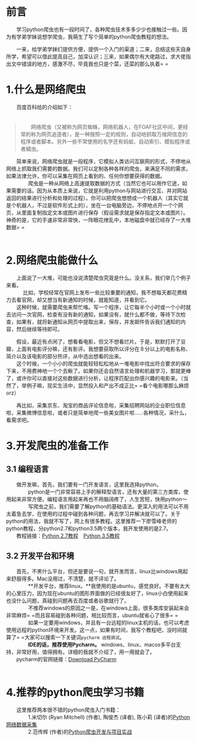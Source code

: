 # 前言
　　学习python爬虫也有一段时间了，各种爬虫技术多多少少也接触过一些。因为有学弟学妹说想学爬虫，我萌生了写个简单的python爬虫教程的想法。<br>

　　一来，给学弟学妹们提供方便，提供一个入门的渠道；二来，总结这些天自身所学，希望可以借此提高自己，加深认识；三来，如果偶尔有大佬路过，求大佬指出文中错误的地方，感激不尽，毕竟我也只是个菜，还菜的那么执着= =<br>



# 1.什么是网络爬虫
　　百度百科给的介绍如下：<br>
　　
>   　　网络爬虫（又被称为网页蜘蛛，网络机器人，在FOAF社区中间，更经常的称为网页追逐者），是一种按照一定的规则，自动地抓取万维网信息的程序或者脚本。另外一些不常使用的名字还有蚂蚁、自动索引、模拟程序或者蠕虫。

　　简单来说，网络爬虫就是一段程序，它模拟人类访问互联网的形式，不停地从网络上抓取我们需要的数据。我们可以定制各种各样的爬虫，来满足不同的需求，如果法律允许，你可以采集在网页上看到的、任何你想要获得的数据。<br>
　　
　　爬虫是一种从网络上高速提取数据的方式（当然它也可以用作它途，如果需要的话。因为从本质上来说，它就是利用python与网站进行交互、并对网站返回的结果进行分析和处理的过程）。你可以把爬虫想想成一个机器人（其实它就是个机器人，不过是软件形式上的），坐在一台电脑旁边，不停地点开一个个网页，从里面复制指定文本或图片进行保存（假设需求就是保存指定文本或图片）。神奇的是，它的手速非常非常快，一阵眼花缭乱中，本地磁盘中就已经存了一大堆数据= =<br>
　　

# 2.网络爬虫能做什么

　　上面说了一大堆，可能也没说清楚爬虫究竟是什么。没关系，我们举几个例子来看。<br>
	　
　　比如，学校经常在官网上发布一些比较重要的通知，我不想每天都花费精力去看官网，却又想当有新通知的时候，就能知道，并看到它。<br>
　　这种时候，就需要爬虫来帮忙咯。写一个程序，让它每半个小时或一个小时就去访问一次官网，检查有没有新的通知，如果没有，就什么都不做，等待下次检查，如果有，就将新通知从网页中提取出来，保存，并发邮件告诉我们通知的内容，然后继续等待即可。<br>

　　假设，最近有点闲了，想看看电影，但又不想看烂片。于是，默默打开了豆瓣，上面有电影评分嘛，还有影评。我想要获取所以评分在８分以上的电影名称、简介以及该电影的部分热评，从中选出想看的出来。<br>
　　这个时候，一个小小的爬虫就能轻轻松松地从一堆电影中找出符合要求的保存下来，不用费神地一个个去瞅了。如果你还会自然语言处理和机器学习，那就更棒了，或许你可以直接对这些数据进行分析，让程序匹配出你感兴趣的电影来。（当然了，举例子嘛，现实生活中，显然投入和产出不成正比= =看个电影哪那么麻烦orz）<br>

　　再比如，采集京东、淘宝的商品评论信息啦，采集招聘网站的企业职位信息啦，采集微博信息啦，或者只是简单地爬一些美女图片啦……各种情况，采什么，看需求吧。<br>


# 3.开发爬虫的准备工作

## 3.1 编程语言

　　做开发嘛，首先，我们要有一门开发语言，这里我选择python。<br>
　　
　　python是一门非常容易上手的解释型语言，还有大量的第三方类库，使用起来非常方便。编程语言用起来再也不用脑阔疼了，人生苦短，快用python～<br>
　　
　　写爬虫之前，我们需要了解python的基础语法。更深入的用法可以不用太着急去学，在使用的过程中碰到各种问题，再去学习并解决就可以了。关于python的用法，我就不写了，网上有很多教程。这里推荐一下廖雪峰老师的python教程，分python2.7和python3.5两个版本，我开发使用的是2.7。<br>
　　教程链接：[Python 2.7教程](https://www.liaoxuefeng.com/wiki/001374738125095c955c1e6d8bb493182103fac9270762a000)　[Python 3.5教程](https://www.liaoxuefeng.com/wiki/0014316089557264a6b348958f449949df42a6d3a2e542c000)<br>

## 3.2 开发平台和环境

　　首先，不黑什么平台，但还是要说一句，就开发而言，linux比windows用起来舒服得多。Mac没用过，不清楚，就不评论了。<br>
　　
　　**开发平台，推荐linux。**我使用的是ubuntu，感觉良好。不要有太大的心里压力，因为现在ubuntu的图形界面做的已经很友好了，linux小白使用起来也没什么问题，真碰到问题再去百度或者谷歌就行了。<br>
　　
　　不推荐windows的原因之一是，在windows上面，很多类库安装起来会非常麻烦= =而且容易碰到各种问题，相比较而言，ubuntu就省心了很多= =<br>
　　
　　如果一定要用windows，并且有一台远程的linux主机的话，也可以考虑使用远程的python环境来开发。这一点，如果有时间，我写个教程吧，没时间就算了= =大家可以搜索一下关键词`pycharm 远程调试`。<br>
　　
　　**IDE的话，推荐使用Pycharm。** windows、linux、macos多平台支持，非常好用，值得拥有。详细的我就不介绍了，用一用就会了。<br>
　　pycharm的官网链接：[Download PyCharm](https://www.jetbrains.com/pycharm/download/#section=linux)<br>
　　
# 4.推荐的python爬虫学习书籍

　　这里推荐两本很不错的python爬虫入门书籍：<br>
　　
　　1.米切尔 (Ryan Mitchell) (作者), 陶俊杰 (译者), 陈小莉 (译者)的[Python网络数据采集](https://www.amazon.cn/图书/dp/B01DU8CXJ4/ref=sr_1_1?s=books&ie=UTF8&qid=1504788318&sr=1-1&keywords=python网络数据采集)<br>
　　
　　2.范传辉 (作者)的[Python爬虫开发与项目实战](https://www.amazon.cn/Python%E7%88%AC%E8%99%AB%E5%BC%80%E5%8F%91%E4%B8%8E%E9%A1%B9%E7%9B%AE%E5%AE%9E%E6%88%98-%E8%8C%83%E4%BC%A0%E8%BE%89/dp/B071WMZ43K/ref=sr_1_1?s=books&ie=UTF8&qid=1504788465&sr=1-1&keywords=%E8%8C%83%E4%BC%A0%E8%BE%89)<br>